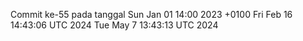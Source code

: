 Commit ke-55 pada tanggal Sun Jan 01 14:00 2023 +0100
Fri Feb 16 14:43:06 UTC 2024
Tue May  7 13:43:13 UTC 2024
